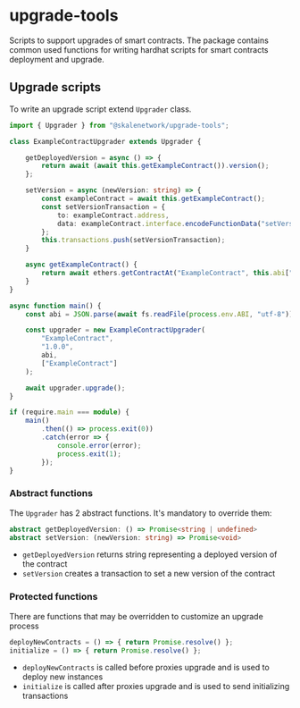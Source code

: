 # upgrade-tools

Scripts to support upgrades of smart contracts. The package contains common used functions for writing hardhat scripts for smart contracts deployment and upgrade.

## Upgrade scripts

To write an upgrade script extend `Upgrader` class.

```typescript
import { Upgrader } from "@skalenetwork/upgrade-tools";

class ExampleContractUpgrader extends Upgrader {

    getDeployedVersion = async () => {
        return await (await this.getExampleContract()).version();
    };

    setVersion = async (newVersion: string) => {
        const exampleContract = await this.getExampleContract();
        const setVersionTransaction = {
            to: exampleContract.address,
            data: exampleContract.interface.encodeFunctionData("setVersion", [newVersion])
        };
        this.transactions.push(setVersionTransaction);
    }

    async getExampleContract() {
        return await ethers.getContractAt("ExampleContract", this.abi["example_contract_address"] as string);
    }
}

async function main() {
    const abi = JSON.parse(await fs.readFile(process.env.ABI, "utf-8")) as SkaleABIFile;

    const upgrader = new ExampleContractUpgrader(
        "ExampleContract",
        "1.0.0",
        abi,
        ["ExampleContract"]
    );

    await upgrader.upgrade();
}

if (require.main === module) {
    main()
        .then(() => process.exit(0))
        .catch(error => {
            console.error(error);
            process.exit(1);
        });
}
```

### Abstract functions

The `Upgrader` has 2 abstract functions. It's mandatory to override them:

```typescript
abstract getDeployedVersion: () => Promise<string | undefined>
abstract setVersion: (newVersion: string) => Promise<void>
```

- `getDeployedVersion` returns string representing a deployed version of the contract
- `setVersion` creates a transaction to set a new version of the contract

### Protected functions

There are functions that may be overridden to customize an upgrade process

```typescript
deployNewContracts = () => { return Promise.resolve() };
initialize = () => { return Promise.resolve() };
```

- `deployNewContracts` is called before proxies upgrade and is used to deploy new instances
- `initialize` is called after proxies upgrade and is used to send initializing transactions
